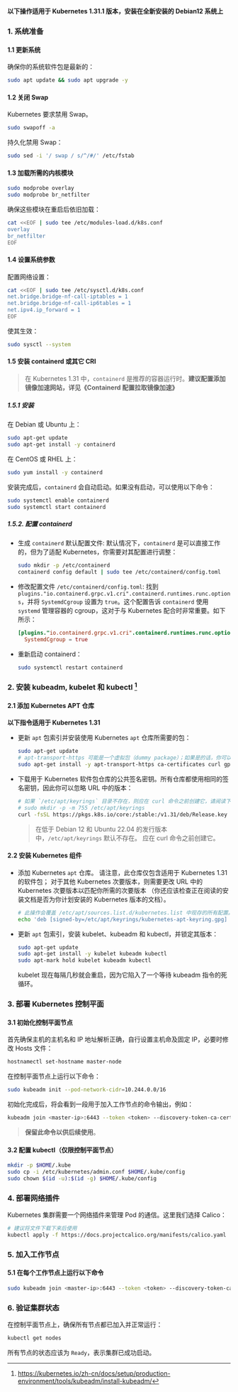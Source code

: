 **以下操作适用于 Kubernetes 1.31.1 版本，安装在全新安装的 Debian12 系统上**

### 1. 系统准备

#### 1.1 更新系统

确保你的系统软件包是最新的：

```bash
sudo apt update && sudo apt upgrade -y
```

#### 1.2 关闭 Swap

Kubernetes 要求禁用 Swap。

```bash
sudo swapoff -a
```

持久化禁用 Swap：

```bash
sudo sed -i '/ swap / s/^/#/' /etc/fstab
```

#### 1.3 加载所需的内核模块

```bash
sudo modprobe overlay
sudo modprobe br_netfilter
```

确保这些模块在重启后依旧加载：

```bash
cat <<EOF | sudo tee /etc/modules-load.d/k8s.conf
overlay
br_netfilter
EOF
```

#### 1.4 设置系统参数

配置网络设置：

```bash
cat <<EOF | sudo tee /etc/sysctl.d/k8s.conf
net.bridge.bridge-nf-call-iptables = 1
net.bridge.bridge-nf-call-ip6tables = 1
net.ipv4.ip_forward = 1
EOF
```

使其生效：

```bash
sudo sysctl --system
```

#### 1.5 安装 containerd 或其它 CRI

> 在 Kubernetes 1.31 中，`containerd` 是推荐的容器运行时。**建议配置添加镜像加速网站，详见《Containerd 配置拉取镜像加速》**

##### 1.5.1 安装

在 Debian 或 Ubuntu 上：

```bash
sudo apt-get update
sudo apt-get install -y containerd
```

在 CentOS 或 RHEL 上：

```bash
sudo yum install -y containerd
```

安装完成后，`containerd` 会自动启动。如果没有启动，可以使用以下命令：

```bash
sudo systemctl enable containerd
sudo systemctl start containerd
```

##### 1.5.2. 配置 containerd

- 生成 `containerd` 默认配置文件:
  默认情况下，`containerd` 是可以直接工作的，但为了适配 Kubernetes，你需要对其配置进行调整：

  ```bash
  sudo mkdir -p /etc/containerd
  containerd config default | sudo tee /etc/containerd/config.toml
  ```

- 修改配置文件 `/etc/containerd/config.toml`:
  找到 `plugins."io.containerd.grpc.v1.cri".containerd.runtimes.runc.options`，并将 `SystemdCgroup` 设置为 `true`。这个配置告诉 `containerd` 使用 `systemd` 管理容器的 cgroup，这对于与 Kubernetes 配合时非常重要。如下所示：

  ```toml
  [plugins."io.containerd.grpc.v1.cri".containerd.runtimes.runc.options]
    SystemdCgroup = true
  ```

- 重新启动 containerd：

  ```bash
  sudo systemctl restart containerd
  ```

### 2. 安装 kubeadm, kubelet 和 kubectl [^1]

#### 2.1 添加 Kubernetes APT 仓库

**以下指令适用于 Kubernetes 1.31**

- 更新 `apt` 包索引并安装使用 Kubernetes `apt` 仓库所需要的包：

  ```bash
  sudo apt-get update
  # apt-transport-https 可能是一个虚拟包（dummy package）；如果是的话，你可以跳过安装这个包
  sudo apt-get install -y apt-transport-https ca-certificates curl gpg
  ```

- 下载用于 Kubernetes 软件包仓库的公共签名密钥。所有仓库都使用相同的签名密钥，因此你可以忽略 URL 中的版本：
  ```bash
  # 如果 `/etc/apt/keyrings` 目录不存在，则应在 curl 命令之前创建它，请阅读下面的注释。
  # sudo mkdir -p -m 755 /etc/apt/keyrings
  curl -fsSL https://pkgs.k8s.io/core:/stable:/v1.31/deb/Release.key | sudo gpg --dearmor -o /etc/apt/keyrings/kubernetes-apt-keyring.gpg
  ```

  > 在低于 Debian 12 和 Ubuntu 22.04 的发行版本中，`/etc/apt/keyrings` 默认不存在。 应在 curl 命令之前创建它。

#### 2.2 安装 Kubernetes 组件

- 添加 Kubernetes `apt` 仓库。
  请注意，此仓库仅包含适用于 Kubernetes 1.31 的软件包； 对于其他 Kubernetes 次要版本，则需要更改 URL 中的 Kubernetes 次要版本以匹配你所需的次要版本 （你还应该检查正在阅读的安装文档是否为你计划安装的 Kubernetes 版本的文档）。

  ```bash
  # 此操作会覆盖 /etc/apt/sources.list.d/kubernetes.list 中现存的所有配置。
  echo 'deb [signed-by=/etc/apt/keyrings/kubernetes-apt-keyring.gpg] https://pkgs.k8s.io/core:/stable:/v1.31/deb/ /' | sudo tee /etc/apt/sources.list.d/kubernetes.list
  ```

- 更新 `apt` 包索引，安装 kubelet、kubeadm 和 kubectl，并锁定其版本：
  ```bash
  sudo apt-get update
  sudo apt-get install -y kubelet kubeadm kubectl
  sudo apt-mark hold kubelet kubeadm kubectl
  ```

  kubelet 现在每隔几秒就会重启，因为它陷入了一个等待 kubeadm 指令的死循环。

### 3. 部署 Kubernetes 控制平面

#### 3.1 初始化控制平面节点
首先确保主机的主机名和 IP 地址解析正确，自行设置主机命及固定 IP，必要时修改 Hosts 文件：
```bash
hostnamectl set-hostname master-node
```

在控制平面节点上运行以下命令：
```bash
sudo kubeadm init --pod-network-cidr=10.244.0.0/16
```

初始化完成后，将会看到一段用于加入工作节点的命令输出，例如：
```bash
kubeadm join <master-ip>:6443 --token <token> --discovery-token-ca-cert-hash sha256:<hash>
```
> **保留此命令以供后续使用**。

#### 3.2 配置 kubectl（仅限控制平面节点）
```bash
mkdir -p $HOME/.kube
sudo cp -i /etc/kubernetes/admin.conf $HOME/.kube/config
sudo chown $(id -u):$(id -g) $HOME/.kube/config
```

### 4. 部署网络插件

Kubernetes 集群需要一个网络插件来管理 Pod 的通信。这里我们选择 Calico：
```bash
# 建议将文件下载下来后使用
kubectl apply -f https://docs.projectcalico.org/manifests/calico.yaml
```

### 5. 加入工作节点

#### 5.1 在每个工作节点上运行以下命令
```bash
sudo kubeadm join <master-ip>:6443 --token <token> --discovery-token-ca-cert-hash sha256:<hash>
```

### 6. 验证集群状态

在控制平面节点上，确保所有节点都已加入并正常运行：
```bash
kubectl get nodes
```

所有节点的状态应该为 `Ready`，表示集群已成功启动。

[^1]: https://kubernetes.io/zh-cn/docs/setup/production-environment/tools/kubeadm/install-kubeadm/
